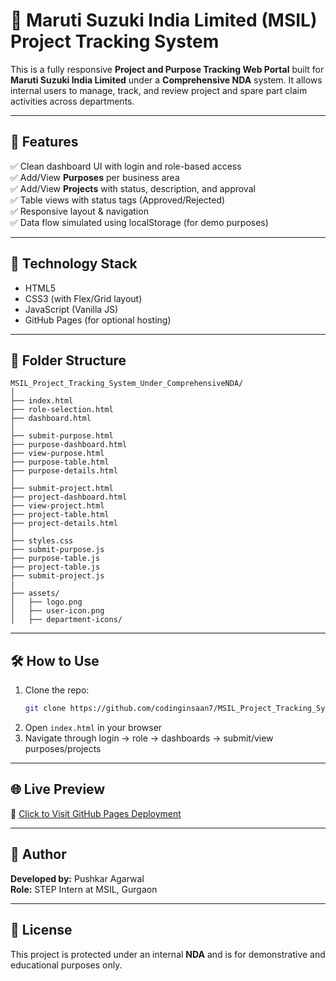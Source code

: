 # 🚗 Maruti Suzuki India Limited (MSIL) Project Tracking System 

This is a fully responsive **Project and Purpose Tracking Web Portal** built for **Maruti Suzuki India Limited** under a **Comprehensive NDA** system. It allows internal users to manage, track, and review project and spare part claim activities across departments.

---

## 📂 Features

✅ Clean dashboard UI with login and role-based access  
✅ Add/View **Purposes** per business area  
✅ Add/View **Projects** with status, description, and approval  
✅ Table views with status tags (Approved/Rejected)  
✅ Responsive layout & navigation  
✅ Data flow simulated using localStorage (for demo purposes)

---

## 🧩 Technology Stack

- HTML5  
- CSS3 (with Flex/Grid layout)  
- JavaScript (Vanilla JS)  
- GitHub Pages (for optional hosting)

---

## 📁 Folder Structure

```
MSIL_Project_Tracking_System_Under_ComprehensiveNDA/
│
├── index.html
├── role-selection.html
├── dashboard.html
│
├── submit-purpose.html
├── purpose-dashboard.html
├── view-purpose.html
├── purpose-table.html
├── purpose-details.html
│
├── submit-project.html
├── project-dashboard.html
├── view-project.html
├── project-table.html
├── project-details.html
│
├── styles.css
├── submit-purpose.js
├── purpose-table.js
├── project-table.js
├── submit-project.js
|
├── assets/
│   ├── logo.png
│   ├── user-icon.png
│   ├── department-icons/
```

---


## 🛠️ How to Use

1. Clone the repo:
   ```bash
   git clone https://github.com/codinginsaan7/MSIL_Project_Tracking_System_Under_ComprehensiveNDA.git
   ```
2. Open `index.html` in your browser
3. Navigate through login → role → dashboards → submit/view purposes/projects

---

## 🌐 Live Preview

🔗 [Click to Visit GitHub Pages Deployment](https://your-username.github.io/project-tracking-system-msil)

---

## 👤 Author

**Developed by:** Pushkar Agarwal  
**Role:** STEP Intern at MSIL, Gurgaon

---

## 📄 License

This project is protected under an internal **NDA** and is for demonstrative and educational purposes only.
